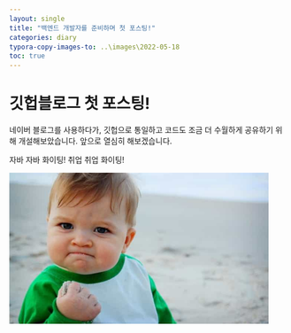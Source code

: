 ```yaml
---
layout: single
title: "백엔드 개발자를 준비하며 첫 포스팅!"
categories: diary
typora-copy-images-to: ..\images\2022-05-18
toc: true
---
```


# 깃헙블로그 첫 포스팅!



네이버 블로그를 사용하다가, 깃헙으로 통일하고 코드도 조금 더 수월하게 공유하기 위해 개설해보았습니다.
앞으로 열심히 해보겠습니다.

자바 자바 화이팅! 취업 취업 화이팅!

<img src="../../images/tt-min.jpg" alt="tt-min" style="zoom:67%;" />
